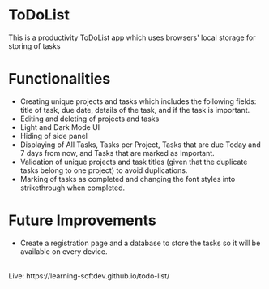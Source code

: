 # ToDoList

This is a productivity ToDoList app which uses browsers' local storage for storing of tasks

# Functionalities

- Creating unique projects and tasks which includes the following fields: title of task, due date, details of the task, and if the task is important.
- Editing and deleting of projects and tasks
- Light and Dark Mode UI
- Hiding of side panel
- Displaying of All Tasks, Tasks per Project, Tasks that are due Today and 7 days from now, and Tasks that are marked as Important.
- Validation of unique projects and task titles (given that the duplicate tasks belong to one project) to avoid duplications.
- Marking of tasks as completed and changing the font styles into strikethrough when completed.

# Future Improvements

- Create a registration page and a database to store the tasks so it will be available on every device.
<br>
Live: https://learning-softdev.github.io/todo-list/
